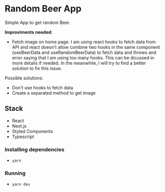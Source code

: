# Random Beer App

Simple App to get random Beer. 

**Improviments needed**:
- Fetch image on home page. 
I am using react hooks to fetch data from API and react doesn't allow combine two hooks in the same component (useBeerData and useRandomBeerData) to fetch data and throws and error saying that I am using too many hooks. This can be dicussed in more details if needed. In the meanwhile, I will try to find a better solution to fix this issue.

Possible solutions:
- Don't use hooks to fetch data
- Create a separated method to get image

## Stack

- React
- Next.js
- Styled Components
- Typescript


### Installing dependencies

- `yarn`

### Running

- `yarn dev`
